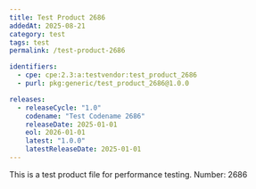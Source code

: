 ```yaml
---
title: Test Product 2686
addedAt: 2025-08-21
category: test
tags: test
permalink: /test-product-2686

identifiers:
  - cpe: cpe:2.3:a:testvendor:test_product_2686
  - purl: pkg:generic/test_product_2686@1.0.0

releases:
  - releaseCycle: "1.0"
    codename: "Test Codename 2686"
    releaseDate: 2025-01-01
    eol: 2026-01-01
    latest: "1.0.0"
    latestReleaseDate: 2025-01-01
---
```


This is a test product file for performance testing. Number: 2686
